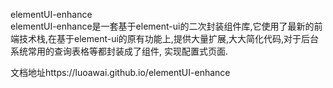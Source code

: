 elementUI-enhance <br>
elementUI-enhance是一套基于element-ui的二次封装组件库,它使用了最新的前端技术栈,在基于element-ui的原有功能上,提供大量扩展,大大简化代码,对于后台系统常用的查询表格等都封装成了组件, 实现配置式页面.

文档地址https://luoawai.github.io/elementUI-enhance
